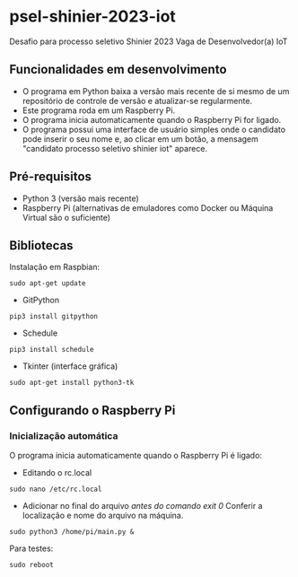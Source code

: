 # psel-shinier-2023-iot

Desafio para processo seletivo Shinier 2023
Vaga de Desenvolvedor(a) IoT

## Funcionalidades em desenvolvimento

- O programa em Python baixa a versão mais recente de si mesmo de um repositório de controle de versão e atualizar-se regularmente.
- Este programa roda em um Raspberry Pi.
- O programa inicia automaticamente quando o Raspberry Pi for ligado.
- O programa possui uma interface de usuário simples onde o candidato pode inserir o seu nome e, ao clicar em um botão, a mensagem "candidato processo seletivo shinier iot" aparece.

## Pré-requisitos

- Python 3 (versão mais recente)
- Raspberry Pi (alternativas de emuladores como Docker ou Máquina Virtual são o suficiente)

## Bibliotecas

Instalação em Raspbian:

```
sudo apt-get update
```

- GitPython

```
pip3 install gitpython
```

- Schedule

```
pip3 install schedule
```

- Tkinter (interface gráfica)

```
sudo apt-get install python3-tk
```

## Configurando o Raspberry Pi

### Inicialização automática

O programa inicia automaticamente quando o Raspberry Pi é ligado:

- Editando o rc.local

```
sudo nano /etc/rc.local
```

- Adicionar no final do arquivo *antes do comando exit 0*
Conferir a localização e nome do arquivo na máquina.

```
sudo python3 /home/pi/main.py &
```

Para testes:

```
sudo reboot
```
